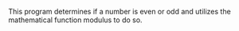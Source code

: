 This program determines if a number is even or odd and utilizes the mathematical function modulus to do so.
